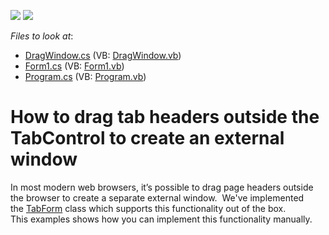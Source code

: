 <!-- default badges list -->
[![](https://img.shields.io/badge/Open_in_DevExpress_Support_Center-FF7200?style=flat-square&logo=DevExpress&logoColor=white)](https://supportcenter.devexpress.com/ticket/details/E2181)
[![](https://img.shields.io/badge/📖_How_to_use_DevExpress_Examples-e9f6fc?style=flat-square)](https://docs.devexpress.com/GeneralInformation/403183)
<!-- default badges end -->
<!-- default file list -->
*Files to look at*:

* [DragWindow.cs](./CS/WindowsApplication1/DragWindow.cs) (VB: [DragWindow.vb](./VB/WindowsApplication1/DragWindow.vb))
* [Form1.cs](./CS/WindowsApplication1/Form1.cs) (VB: [Form1.vb](./VB/WindowsApplication1/Form1.vb))
* [Program.cs](./CS/WindowsApplication1/Program.cs) (VB: [Program.vb](./VB/WindowsApplication1/Program.vb))
<!-- default file list end -->
# How to drag tab headers outside the TabControl to create an external window


<p>In most modern web browsers, it’s possible to drag page headers outside the browser to create a separate external window.  We've implemented the <a href="https://documentation.devexpress.com/WindowsForms/DevExpress.XtraBars.TabForm.class">TabForm</a> class which supports this functionality out of the box. <br>This examples shows how you can implement this functionality manually.</p>

<br/>


